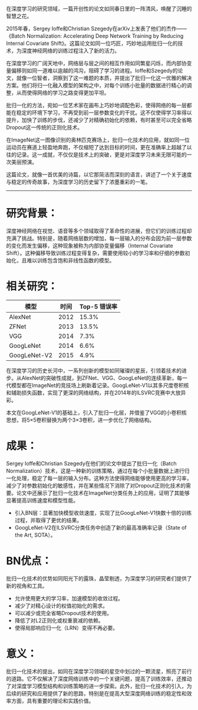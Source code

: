在深度学习的研究领域，一篇开创性的论文如同春日里的一阵清风，唤醒了沉睡的智慧之花。

2015年春，Sergey Ioffe和Christian Szegedy在arXiv上发表了他们的杰作——《Batch Normalization: Accelerating Deep Network Training by Reducing Internal Covariate Shift》。这篇论文如同一位巧匠，巧妙地运用批归一化的技术，为深度神经网络的训练过程注入了新的活力。

在深度学习的广阔天地中，网络层与层之间的相互作用如同繁星闪烁，而内部协变量偏移则如同一道难以逾越的鸿沟，阻碍了学习的进程。Ioffe和Szegedy的论文，就像一位智者，洞察到了这一难题的本质，并提出了批归一化这一优雅的解决方案。他们将归一化融入模型的架构之中，对每个训练小批量的数据进行精心的调整，从而使得网络的学习之路变得更加平坦。

批归一化的方法，宛如一位艺术家在画布上巧妙地调配色彩，使得网络的每一层都能在稳定的环境下学习，不再受到前一层参数变化的干扰。这不仅使得学习率得以提升，加快了训练的步伐，还减少了对精确初始化的依赖，有时甚至可以完全省略Dropout这一传统的正则化技术。

在ImageNet这一图像识别的奥林匹克赛场上，批归一化技术的应用，就如同一位运动员在赛道上轻盈地奔跑，不仅缩短了达到目标的时间，更在准确率上超越了以往的记录。这一成就，不仅仅是技术上的突破，更是对深度学习未来无限可能的一次美丽预演。

这篇论文，就像一首优美的诗篇，以它那简洁而深刻的语言，讲述了一个关于速度与稳定的传奇故事，为深度学习的历史留下了浓墨重彩的一笔。

---

# 研究背景：
深度神经网络在视觉、语音等多个领域取得了革命性的进展，但它们的训练过程却充满了挑战。特别是，随着网络层数的增加，每一层输入的分布会因为前一层参数的变化而发生偏移，这种现象被称为内部协变量偏移（Internal Covariate Shift）。这种偏移导致训练过程变得复杂，需要使用较小的学习率和仔细的参数初始化，且难以训练包含饱和非线性函数的模型。

# 相关研究：

| 模型       | 时间 | Top-5 错误率 |
|------------|------|--------------|
| AlexNet    | 2012 | 15.3%        |
| ZFNet      | 2013 | 13.5%        |
| VGG        | 2014 | 7.3%         |
| GoogLeNet  | 2014 | 6.6%         |
| GoogLeNet-V2| 2015 | 4.9%         |

在深度学习的历史长河中，一系列创新的模型如同璀璨的星辰，引领着技术的进步。从AlexNet的突破性成就，到ZFNet、VGG、GoogLeNet的连续革新，每一代模型都在ImageNet的竞技场上刷新着记录。GoogLeNet-V1以其多尺度卷积核和辅助损失函数，实现了更深的网络结构，并在2014年的ILSVRC竞赛中大放异彩。

本文在GoogLeNet-V1的基础上，引入了批归一化层，并借鉴了VGG的小卷积核思想，将5×5卷积替换为两个3×3卷积，进一步优化了网络结构。

# 成果：
Sergey Ioffe和Christian Szegedy在他们的论文中提出了批归一化（Batch Normalization）技术，这是一种新的训练策略，通过在每个小批量数据上进行归一化处理，稳定了每一层的输入分布。这种方法使得网络能够使用更高的学习率，减少了对参数初始化的敏感性，并在某些情况下消除了对Dropout正则化技术的需要。论文中还展示了批归一化技术在ImageNet分类任务上的应用，证明了其能够显著提高训练速度和模型性能。

- 引入BN层：显著加快模型收敛速度，实现了比GoogLeNet-V1快数十倍的训练过程，并取得了更优的结果。
- GoogLeNet-V2在ILSVRC分类任务中创造了新的最高准确率记录（State of the Art, SOTA）。

# BN优点：

批归一化技术的优势如同阳光下的露珠，晶莹剔透，为深度学习的研究者们提供了新的视角和工具。

- 允许使用更大的学习率，加速模型的收敛过程。
- 减少了对精心设计的权值初始化的需求。
- 可以减少或完全省略Dropout技术的使用。
- 降低了对L2正则化或权重衰减的依赖。
- 使得局部响应归一化（LRN）变得不再必要。

# 意义：
批归一化技术的提出，如同在深度学习领域的星空中划过的一颗流星，照亮了前行的道路。它不仅解决了深度网络训练中的一个关键问题，提高了训练效率，还推动了对深度学习模型结构和训练策略的进一步探索。此外，批归一化技术的引入，为后续的研究和应用提供了新的思路，特别是在提高大型深度网络训练的稳定性和效率方面，具有重要的理论和实践价值。
